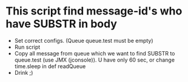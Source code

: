 # This script find message-id's who have SUBSTR in body

- Set correct configs. (Queue queue.test must be empty)
- Run script
- Copy all message from queue which we want to find SUBSTR to queue.test (use JMX (jconsole)). U have only 60 sec, or change time.sleep in def readQueue
- Drink ;)